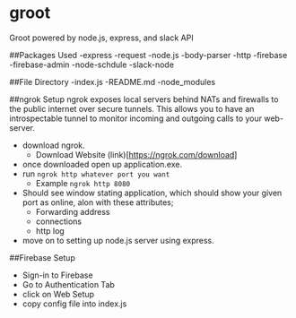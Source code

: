 # groot
Groot powered by node.js, express, and slack API

##Packages Used
-express
-request
-node.js
-body-parser
-http
-firebase
-firebase-admin
-node-schdule
-slack-node


##File Directory
-index.js
-README.md
-node_modules

##ngrok Setup
ngrok exposes local servers behind NATs and firewalls to the public internet over secure tunnels. This allows you to have an introspectable tunnel to monitor incoming and outgoing calls to your web-server.


- download ngrok.
	- Download Website (link)[https://ngrok.com/download]
- once downloaded open up application.exe.
- run `ngrok http whatever port you want` 
	- Example `ngrok http 8080`
- Should see window stating application, which should show your given port as online, alon with these attributes;
	- Forwarding address
	- connections
	- http log
- move on to setting up node.js server using express.

##Firebase Setup

- Sign-in to Firebase
- Go to Authentication Tab
- click on Web Setup
- copy config file into index.js
